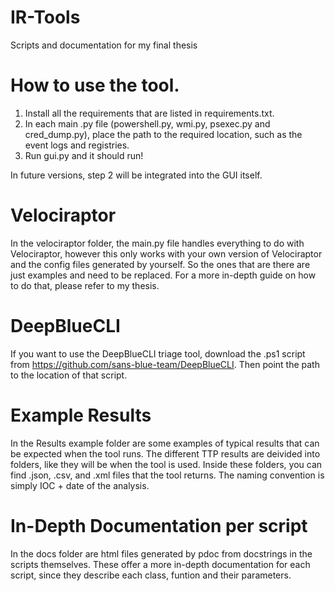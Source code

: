 # IR-Tools
Scripts and documentation for my final thesis

# How to use the tool.

1.  Install all the requirements that are listed in requirements.txt.
2.  In each main .py file (powershell.py, wmi.py, psexec.py and cred_dump.py), place the path to the required location, such as the event logs and registries.
3.  Run gui.py and it should run!

In future versions, step 2 will be integrated into the GUI itself.


# Velociraptor

In the velociraptor folder, the main.py file handles everything to do with Velociraptor, however this only works with your own version of Velociraptor and 
the config files generated by yourself. So the ones that are there are just examples and need to be replaced. For a more in-depth guide on how to do that, please refer
to my thesis.


# DeepBlueCLI

If you want to use the DeepBlueCLI triage tool, download the .ps1 script from https://github.com/sans-blue-team/DeepBlueCLI. Then point the path to the location of that script.


# Example Results
In the Results example folder are some examples of typical results that can be expected when the tool runs. The different TTP results are deivided into folders, like they
will be when the tool is used. Inside these folders, you can find .json, .csv, and .xml files that the tool returns. The naming convention is simply IOC + date of the analysis.


# In-Depth Documentation per script

In the docs folder are html files generated by pdoc from docstrings in the scripts themselves. These offer a more in-depth documentation for each script, since they
describe each class, funtion and their parameters.
